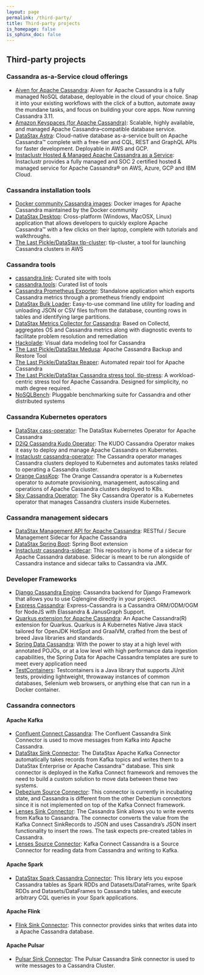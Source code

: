 ```yaml
---
layout: page
permalink: /third-party/
title: Third-party projects 
is_homepage: false
is_sphinx_doc: false
---
```


 Third-party projects
---------

### Cassandra as-a-Service cloud offerings

* [Aiven for Apache Cassandra](https://aiven.io/cassandra): Aiven for Apache Cassandra is a fully managed NoSQL database, deployable in the cloud of your choice.
Snap it into your existing workflows with the click of a button, automate away the mundane tasks, and focus on building your core apps. Now running Cassandra 3.11.
* [Amazon Keyspaces (for Apache Cassandra)](https://aws.amazon.com/keyspaces/): Scalable, highly available, and managed Apache Cassandra–compatible database service.
* [DataStax Astra](https://astra.datastax.com): Cloud-native database as-a-service built on Apache Cassandra™ complete with a free-tier and CQL, REST and GraphQL APIs for faster development. Deployable in AWS and GCP.
* [Instaclustr Hosted & Managed Apache Cassandra as a Service](https://www.instaclustr.com/solutions/managed-apache-cassandra): Instaclustr provides a fully managed and SOC 2 certified hosted & managed service for Apache Cassandra® on AWS, Azure, GCP and IBM Cloud.

### Cassandra installation tools
* [Docker community Cassandra images](https://hub.docker.com/_/cassandra): Docker images for Apache Cassandra maintained by the Docker community
* [DataStax Desktop](https://downloads.datastax.com/#desktop): Cross-platform (Windows, MacOSX, Linux) application that allows developers to quickly explore Apache Cassandra™ with a few clicks on their laptop, complete with tutorials and walkthroughs.
* [The Last Pickle/DataStax tlp-cluster](https://github.com/thelastpickle/tlp-cluster): tlp-cluster, a tool for launching Cassandra clusters in AWS

### Cassandra tools

* [cassandra.link](https://cassandra.link): Curated site with tools
* [cassandra.tools](https://cassandra.tools): Curated list of tools
* [Cassandra Prometheus Exporter](https://github.com/criteo/cassandra_exporter): Standalone application which exports Cassandra metrics through a prometheus friendly endpoint
* [DataStax Bulk Loader](https://downloads.datastax.com/#bulk-loader): Easy-to-use command line utility for loading and unloading JSON or CSV files to/from the database, counting rows in tables and identifying large partitions. 
* [DataStax Metrics Collector for Cassandra](https://github.com/datastax/metric-collector-for-apache-cassandra): Based on Collectd, aggregates OS and Cassandra metrics along with diagnostic events to facilitate problem resolution and remediation
* [Hackolade](https://hackolade.com/nosqldb.html#cassandra): Visual data modeling tool for Cassandra
* [The Last Pickle/DataStax Medusa](https://github.com/thelastpickle/cassandra-medusa): Apache Cassandra Backup and Restore Tool
* [The Last Pickle/DataStax Reaper](https://github.com/thelastpickle/cassandra-reaper): Automated repair tool for Apache Cassandra 
* [The Last Pickle/DataStax Cassandra stress tool, tlp-stress](https://github.com/thelastpickle/tlp-stress): A workload-centric stress tool for Apache Cassandra. Designed for simplicity, no math degree required.
* [NoSQLBench](https://github.com/nosqlbench/nosqlbench): Pluggable benchmarking suite for Cassandra and other distributed systems

### Cassandra Kubernetes operators

* [DataStax cass-operator](https://github.com/datastax/cass-operator): The DataStax Kubernetes Operator for Apache Cassandra
* [D2iQ Cassandra Kudo Operator](https://github.com/mesosphere/kudo-cassandra-operator): The KUDO Cassandra Operator makes it easy to deploy and manage Apache Cassandra on Kubernetes.
* [Instaclustr cassandra-operator](https://github.com/instaclustr/cassandra-operator): The Cassandra operator manages Cassandra clusters deployed to Kubernetes and automates tasks related to operating a Cassandra cluster.
* [Orange CassKop](https://orange-opensource.github.io/casskop/): The Orange Cassandra operator is a Kubernetes operator to automate provisioning, management, autoscaling and operations of Apache Cassandra clusters deployed to K8s.
* [Sky Cassandra Operator](https://github.com/sky-uk/cassandra-operator): The Sky Cassandra Operator is a Kubernetes operator that manages Cassandra clusters inside Kubernetes.

### Cassandra management sidecars

* [DataStax Management API for Apache Cassandra](https://github.com/datastax/management-api-for-apache-cassandra): RESTful / Secure Management Sidecar for Apache Cassandra
* [DataStax Spring Boot](https://github.com/datastax/spring-boot): Spring Boot extension
* [Instaclustr cassandra-sidecar](https://github.com/instaclustr/cassandra-sidecar): This repository is home of a sidecar for Apache Cassandra database. Sidecar is meant to be run alongside of Cassandra instance and sidecar talks to Cassandra via JMX.

### Developer Frameworks

* [Django Cassandra Engine](http://r4fek.github.io/django-cassandra-engine/): Cassandra backend for Django Framework that allows you to use Cqlengine directly in your project.
* [Express Cassandra](https://express-cassandra.readthedocs.io/en/stable/): Express-Cassandra is a Cassandra ORM/ODM/OGM for NodeJS with Elassandra & JanusGraph Support.
* [Quarkus extension for Apache Cassandra](https://quarkus.io/guides/cassandra): An Apache Cassandra(R) extension for Quarkus. Quarkus is A Kubernetes Native Java stack tailored for OpenJDK HotSpot and GraalVM, crafted from the best of breed Java libraries and standards.
* [Spring Data Cassandra](https://spring.io/projects/spring-data-cassandra): With the power to stay at a high level with annotated POJOs, or at a low level with high performance data ingestion capabilities, the Spring Data for Apache Cassandra templates are sure to meet every application need
* [TestContainers](https://www.testcontainers.org/modules/databases/cassandra/): Testcontainers is a Java library that supports JUnit tests, providing lightweight, throwaway instances of common databases, Selenium web browsers, or anything else that can run in a Docker container.

### Cassandra connectors 

#### Apache Kafka

* [Confluent Connect Cassandra](https://www.confluent.io/hub/confluentinc/kafka-connect-cassandra): The Confluent Cassandra Sink Connector is used to move messages from Kafka into Apache Cassandra.
* [DataStax Sink Connector](https://downloads.datastax.com/#akc): The DataStax Apache Kafka Connector automatically takes records from Kafka topics and writes them to a DataStax Enterprise or Apache Cassandra™ database. This sink connector is deployed in the Kafka Connect framework and removes the need to build a custom solution to move data between these two systems. 
* [Debezium Source Connector](https://github.com/debezium/debezium-incubator/tree/master/debezium-connector-cassandra): This connector is currently in incubating state, and Cassandra is different from the other Debezium connectors since it is not implemented on top of the Kafka Connect framework. 
* [Lenses Sink Connector](https://docs.lenses.io/connectors/sink/cassandra.html): The Cassandra Sink allows you to write events from Kafka to Cassandra. The connector converts the value from the Kafka Connect SinkRecords to JSON and uses Cassandra’s JSON insert functionality to insert the rows. The task expects pre-created tables in Cassandra.
* [Lenses Source Connector](https://docs.lenses.io/connectors/source/cassandra.html): Kafka Connect Cassandra is a Source Connector for reading data from Cassandra and writing to Kafka.

#### Apache Spark

* [DataStax Spark Cassandra Connector](https://github.com/datastax/spark-cassandra-connector): This library lets you expose Cassandra tables as Spark RDDs and Datasets/DataFrames, write Spark RDDs and Datasets/DataFrames to Cassandra tables, and execute arbitrary CQL queries in your Spark applications.

#### Apache Flink

* [Flink Sink Connector](https://ci.apache.org/projects/flink/flink-docs-stable/dev/connectors/cassandra.html): This connector provides sinks that writes data into a Apache Cassandra database.

#### Apache Pulsar

* [Pulsar Sink Connector](https://pulsar.apache.org/docs/en/io-quickstart/#connect-pulsar-to-cassandra): The Pulsar Cassandra Sink connector is used to write messages to a Cassandra Cluster.
